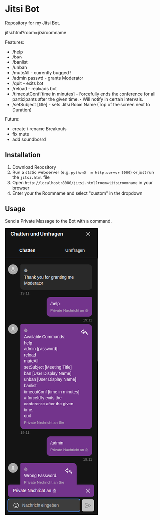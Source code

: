 # Jitsi Bot

Repository for my Jitsi Bot.

jitsi.html?room=jitsiroomname

Features:

- /help
- /ban
- /banlist
- /unban
- /muteAll - currently bugged !
- /admin passwd - grants Moderator
- /quit - exits bot
- /reload - realoads bot
- /timeoutConf [time in minutes] - Forcefully ends the conference for all
  participants after the given time. - Will notify in certain intervals.
- /setSubject [title] - sets Jitsi Room Name (Top of the screen next to
  Duration)

Future:

- create / rename Breakouts
- fix mute
- add soundboard

## Installation

1. Download Repository
2. Run a static webserver (e.g. `python3 -m http.server 8080`) or just run the
   `jitsi.html` file
3. Open `http://localhost:8080/jitsi.html?room=jitsiroomname` in your browser
4. Enter your the Roomname and select "custom" in the dropdown

## Usage

Send a Private Message to the Bot with a command.

![Help Command in Chat][def]

[def]: images/privateMessage_help.png